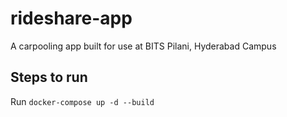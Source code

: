 # rideshare-app
A carpooling app built for use at BITS Pilani, Hyderabad Campus

## Steps to run
Run `docker-compose up -d --build`